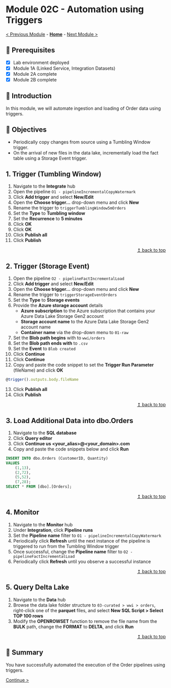 # Module 02C - Automation using Triggers

[< Previous Module](../modules/module02b.md) - **[Home](../README.md)** - [Next Module >](../modules/module03.md)

## :thinking: Prerequisites

- [x] Lab environment deployed
- [x] Module 1A (Linked Service, Integration Datasets)
- [x] Module 2A complete
- [x] Module 2B complete

## :loudspeaker: Introduction

In this module, we will automate ingestion and loading of Order data using triggers.

## :dart: Objectives

- Periodically copy changes from source using a Tumbling Window trigger.
- On the arrival of new files in the data lake, incrementally load the fact table using a Storage Event trigger.

## 1. Trigger (Tumbling Window)

1. Navigate to the **Integrate** hub
2. Open the pipeline `O1 - pipelineIncrementalCopyWatermark`
3. Click **Add trigger** and select **New/Edit**
4. Open the **Choose trigger...** drop-down menu and click **New**
5. Rename the trigger to `triggerTumblingWindow5mOrders`
6. Set the **Type** to **Tumbling window**
7. Set the **Recurrence** to **5 minutes**
8. Click **OK**
9. Click **OK**
10. Click **Publish all**
11. Click **Publish**

<div align="right"><a href="#module-02c---automation-using-triggers">↥ back to top</a></div>

## 2. Trigger (Storage Event)

1. Open the pipeline `O2 - pipelineFactIncrementalLoad`
2. Click **Add trigger** and select **New/Edit**
3. Open the **Choose trigger...** drop-down menu and click **New**
4. Rename the trigger to `triggerStorageEventOrders`
5. Set the **Type** to **Storage events**
6. Provide the **Azure storage account** details
    - **Azure subscription** to the Azure subscription that contains your Azure Data Lake Storage Gen2 account
    - **Storage account name** to the Azure Data Lake Storage Gen2 account name
    - **Container name** via the drop-down menu to `01-raw`
7. Set the **Blob path begins** with to `wwi/orders`
8. Set the **Blob path ends with** to `.csv`
9. Set the **Event** to `Blob created`
10. Click **Continue**
11. Click **Continue**
12. Copy and paste the code snippet to set the **Trigger Run Parameter** (fileName) and click **OK**

```javascript
@trigger().outputs.body.fileName
```
13. Click **Publish all**
14. Click **Publish**

<div align="right"><a href="#module-02c---automation-using-triggers">↥ back to top</a></div>

## 3. Load Additional Data into dbo.Orders

1. Navigate to the **SQL database**
2. Click **Query editor**
3. Click **Continue us <your_alias>@<your_domain>.com**
4. Copy and paste the code snippets below and click **Run**

```sql
INSERT INTO dbo.Orders (CustomerID, Quantity)
VALUES
    (1,13),
    (2,72),
    (5,52),
    (7,28);
SELECT * FROM [dbo].[Orders];
```

<div align="right"><a href="#module-02c---automation-using-triggers">↥ back to top</a></div>

## 4. Monitor

1. Navigate to the **Monitor** hub
2. Under **Integration**, click **Pipeline runs**
3. Set the **Pipeline name** filter to `O1 - pipelineIncrementalCopyWatermark`
4. Periodically click **Refresh** until the next instance of the pipeline is triggered to run from the Tumbling Window trigger
5. Once successful, change the **Pipeline name** filter to `O2 - pipelineFactIncrementalLoad`
6. Periodically click **Refresh** until you observe a successful instance

<div align="right"><a href="#module-02c---automation-using-triggers">↥ back to top</a></div>

## 5. Query Delta Lake

1. Navigate to the **Data** hub
2. Browse the data lake folder structure to `03-curated > wwi > orders`, right-click one of the **parquet** files, and select **New SQL Script > Select TOP 100 rows**
3. Modify the **OPENROWSET** function to remove the file name from the **BULK** path, change the **FORMAT** to **DELTA**, and click **Run**

<div align="right"><a href="#module-02c---automation-using-triggers">↥ back to top</a></div>

## :tada: Summary

You have successfully automated the execution of the Order pipelines using triggers.

[Continue >](../modules/module03.md)